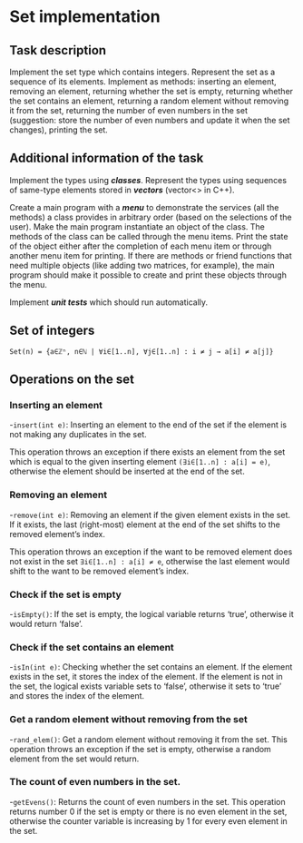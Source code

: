 # Set implementation

## Task description
Implement the set type which contains integers. Represent the set as a sequence of its elements. Implement as methods: inserting an element, removing an element, returning whether the set is empty, returning whether the set contains an element, returning a random element without removing it from the set, returning the number of even numbers in the set (suggestion: store the number of even numbers and update it when the set changes), printing the set.

## Additional information of the task
Implement the types using ***classes***. Represent the types using sequences of same-type elements stored in ***vectors*** (vector<> in C++).

Create a main program with a ***menu*** to demonstrate the services (all the methods) a class provides in arbitrary order (based on the selections of the user). Make the main program instantiate an object of the class. The methods of the class can be called through the menu items. Print the state of the object either after the completion of each menu item or through another menu item for printing. If there are methods or friend functions that need multiple objects (like adding two matrices, for example), the main program should make it possible to create and print these objects through the menu.

Implement ***unit tests*** which should run automatically.

## Set of integers

`Set(n) = {a∈ℤⁿ, n∈ℕ | ∀i∈[1..n], ∀j∈[1..n] : i ≠ j → a[i] ≠ a[j]}`

## Operations on the set
### Inserting an element
-`insert(int e)`: Inserting an element to the end of the set if the element is not making any duplicates in the set.

This operation throws an exception if there exists an element from the set which is equal to the given inserting element `(∃i∈[1..n] : a[i] = e)`, otherwise the element should be inserted at the end of the set.

### Removing an element

-`remove(int e)`: Removing an element if the given element exists in the set. If it exists, the last (right-most) element at the end of the set shifts to the removed element’s index. 

This operation throws an exception if the want to be removed element does not exist in the set `∃i∈[1..n] : a[i] ≠ e`, otherwise the last element would shift to the want to be removed element’s index.

### Check if the set is empty

-`isEmpty()`: If the set is empty, the logical variable returns ‘true’, otherwise it would return ‘false’.

###	Check if the set contains an element

-`isIn(int e)`: Checking whether the set contains an element. If the element exists in the set, it stores the index of the element. If the element is not in the set, the logical exists variable sets to ‘false’, otherwise it sets to ‘true’ and stores the index of the element.

### Get a random element without removing from the set
-`rand_elem()`: Get a random element without removing it from the set. This operation throws an exception if the set is empty, otherwise a random element from the set would return. 

### The count of even numbers in the set.
-`getEvens()`: Returns the count of even numbers in the set. This operation returns number 0 if the set is empty or there is no even element in the set, otherwise the counter variable is increasing by 1 for every even element in the set.

